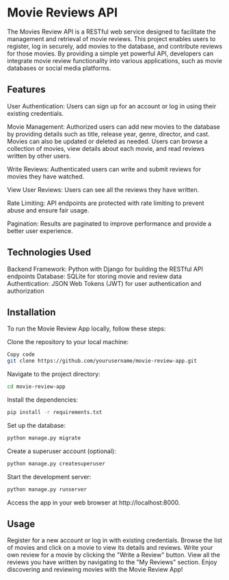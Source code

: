 # Movie Reviews API
The Movies Review API is a RESTful web service designed to facilitate the management and retrieval of movie reviews. This project enables users to register, log in securely, add movies to the database, and contribute reviews for those movies. By providing a simple yet powerful API, developers can integrate movie review functionality into various applications, such as movie databases or social media platforms.

## Features
User Authentication: Users can sign up for an account or log in using their existing credentials.

Movie Management: Authorized users can add new movies to the database by providing details such as title, release year, genre, director, and cast. Movies can also be updated or deleted as needed.
Users can browse a collection of movies, view details about each movie, and read reviews written by other users.

Write Reviews: Authenticated users can write and submit reviews for movies they have watched.

View User Reviews: Users can see all the reviews they have written.

Rate Limiting: API endpoints are protected with rate limiting to prevent abuse and ensure fair usage.

Pagination: Results are paginated to improve performance and provide a better user experience.

## Technologies Used
Backend Framework: Python with Django for building the RESTful API endpoints
Database: SQLite for storing movie and review data
Authentication: JSON Web Tokens (JWT) for user authentication and authorization

## Installation
To run the Movie Review App locally, follow these steps:

Clone the repository to your local machine:

``` bash
Copy code
git clone https://github.com/yourusername/movie-review-app.git
```

Navigate to the project directory:
```bash
cd movie-review-app
```

Install the dependencies:
```bash
pip install -r requirements.txt
```

Set up the database:
```bash
python manage.py migrate
```

Create a superuser account (optional):
```bash
python manage.py createsuperuser
```

Start the development server:
```bash
python manage.py runserver
```

Access the app in your web browser at http://localhost:8000.

## Usage
Register for a new account or log in with existing credentials.
Browse the list of movies and click on a movie to view its details and reviews.
Write your own review for a movie by clicking the "Write a Review" button.
View all the reviews you have written by navigating to the "My Reviews" section.
Enjoy discovering and reviewing movies with the Movie Review App!